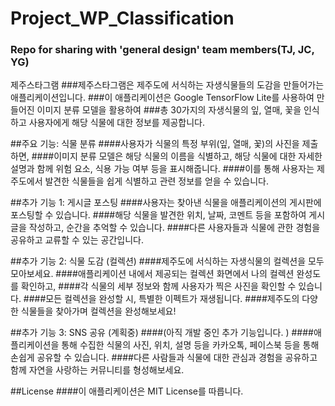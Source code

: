 # Project_WP_Classification
### Repo for sharing with 'general design' team members(TJ, JC, YG)

제주스타그램
###제주스타그램은 제주도에 서식하는 자생식물들의 도감을 만들어가는 애플리케이션입니다. 
###이 애플리케이션은 Google TensorFlow Lite를 사용하여 만들어진 이미지 분류 모델을 활용하여 
###총 30가지의 자생식물의 잎, 열매, 꽃을 인식하고 사용자에게 해당 식물에 대한 정보를 제공합니다.

##주요 기능: 식물 분류
####사용자가 식물의 특정 부위(잎, 열매, 꽃)의 사진을 제출하면, 
####이미지 분류 모델은 해당 식물의 이름을 식별하고, 해당 식물에 대한 자세한 설명과 함께 위험 요소, 식용 가능 여부 등을 표시해줍니다. 
####이를 통해 사용자는 제주도에서 발견한 식물들을 쉽게 식별하고 관련 정보를 얻을 수 있습니다.

##추가 기능 1: 게시글 포스팅
####사용자는 찾아낸 식물을 애플리케이션의 게시판에 포스팅할 수 있습니다. 
####해당 식물을 발견한 위치, 날짜, 코멘트 등을 포함하여 게시글을 작성하고, 순간을 추억할 수 있습니다. 
####다른 사용자들과 식물에 관한 경험을 공유하고 교류할 수 있는 공간입니다.

##추가 기능 2: 식물 도감 (컬렉션)
####제주도에 서식하는 자생식물의 컬렉션을 모두 모아보세요. 
####애플리케이션 내에서 제공되는 컬렉션 화면에서 나의 컬렉션 완성도를 확인하고, 
####각 식물의 세부 정보와 함께 사용자가 찍은 사진을 확인할 수 있습니다. 
####모든 컬렉션을 완성할 시, 특별한 이펙트가 재생됩니다. 
####제주도의 다양한 식물들을 찾아가며 컬렉션을 완성해보세요!

##추가 기능 3: SNS 공유 (계획중)
####(아직 개발 중인 추가 기능입니다. )
####애플리케이션을 통해 수집한 식물의 사진, 위치, 설명 등을 카카오톡, 페이스북 등을 통해 손쉽게 공유할 수 있습니다. 
####다른 사람들과 식물에 대한 관심과 경험을 공유하고 함께 자연을 사랑하는 커뮤니티를 형성해보세요.

##License
####이 애플리케이션은 MIT License를 따릅니다.
